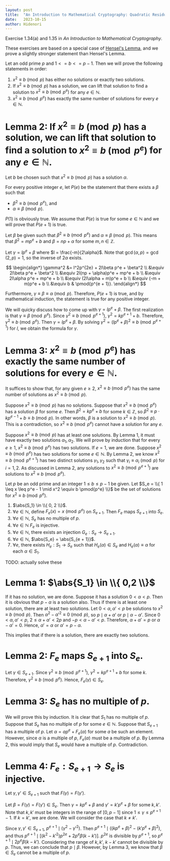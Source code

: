 ```yaml
---
layout: post
title:  "An Introduction to Mathematical Cryptography: Quadratic Residue Mod Prime Powers"
date:   2023-10-15
author: Hidenori
---
```


Exercise 1.34(a) and 1.35 in _An Introduction to Mathematical Cryptography_.

These exercises are based on a special case of [Hensel's Lemma](https://en.wikipedia.org/wiki/Hensel's_lemma), and we prove a slightly stronger statement than Hensel's Lemma.

Let an odd prime $p$ and $1 <= b <= p - 1$.
Then we will prove the following statements in order:

1. $x^2 \equiv b \pmod{p}$ has either no solutions or exactly two solutions.
1. If $x^2 \equiv b \pmod{p}$ has a solution, we can lift that solution to find a solution to $x^2 \equiv b \pmod{p^e}$ for any $e \in \mathbb{N}$.
1. $x^2 \equiv b \pmod{p^e}$ has exactly the same number of solutions for every $e \in \mathbb{N}$.


# Lemma 2: If $x^2 \equiv b \pmod{p}$ has a solution, we can lift that solution to find a solution to $x^2 \equiv b \pmod{p^e}$ for any $e \in \mathbb{N}$.

Let $b$ be chosen such that $x^2 \equiv b \pmod p$ has a solution $\alpha$.

For every positive integer $e$, let $P(e)$ be the statement that there exists a $\beta$ such that

- $\beta^2 \equiv b \pmod{p^e}$, and
- $\alpha \equiv \beta \pmod p$.

$P(1)$ is obviously true.
We assume that $P(e)$ is true for some $e \in \mathbb{N}$ and we will prove that $P(e + 1)$ is true.

Let $\beta$ be given such that $\beta^2 \equiv b \pmod{p^e}$ and $\alpha \equiv \beta \pmod p$.
This means that $\beta^2 = mp^e + b$ and $\beta = np + \alpha$ for some $m, n \in \mathbb{Z}$.

Let $\gamma = lp^e + \beta$ where $l = \frac{-m}{2\alpha}$.
Note that $\gcd(\alpha, p) = \gcd(2, p) = 1$, so the inverse of $2\alpha$ exists.

$$
\begin{align*}
    \gamma^2
        &= l^2p^{2e} + 2l\beta p^e + \beta^2 \\
        &\equiv 2l\beta p^e + \beta^2 \\
        &\equiv 2l(np + \alpha)p^e + mp^e + b \\
        &\equiv 2l\alpha p^e + mp^e + b \\
        &\equiv (2l\alpha + m)p^e + b \\
        &\equiv (-m + m)p^e + b \\
        &\equiv b & \pmod{p^{e + 1}}.
\end{align*}
$$

Furthermore, $\gamma \equiv \beta \equiv \alpha \pmod p$.
Therefore, $P(e + 1)$ is true, and by mathematical induction, the statement is true for any positive integer.

We will quicky discuss how to come up with $\gamma = lp^e + \beta$.
The first realization is that $\gamma \equiv \beta \pmod{p^e}$.
Since $\gamma^2 \equiv b \pmod{p^{e + 1}}$, $\gamma^2 = kp^{e + 1} + b$.
Therefore, $\gamma^2 \equiv b \pmod{p^e}$.
Then $\gamma = lp^e + \beta$.
By solving $\gamma^2 = (lp^e + \beta)^2 \equiv b \pmod{p^{e + 1}}$ for $l$, we obtain the formula for $\gamma$.

# Lemma 3: $x^2 \equiv b \pmod{p^e}$ has exactly the same number of solutions for every $e \in \mathbb{N}$.

It suffices to show that, for any given $e \geq 2$, $x^2 \equiv b \pmod{p^e}$ has the same number of solutions as $x^2 \equiv b \pmod{p}$.

Suppose $x^2 \equiv b \pmod{p}$ has no solutions.
Suppose that $x^2 \equiv b \pmod{p^e}$ has a solution $\beta$ for some $e$.
Then $\beta^2 = kp^e + b$ for some $k \in \mathbb{Z}$, so $\beta^2 \equiv p \cdot kp^{e - 1} + b \equiv b \pmod{p}$.
In other words, $\beta$ is a solution to $x^2 \equiv b \pmod{p}$.
This is a contradiction, so $x^2 \equiv b \pmod{p^e}$ cannot have a solution for any $e$.

Suppose $x^2 \equiv b \pmod{p}$ has at least one solutions.
By Lemma 1, it must have exactly two solutions $\alpha_1, \alpha_2$.
We will prove by induction that for every $e \geq 1$, $x^2 \equiv b \pmod{p^e}$ has two solutions.
If $e = 1$, we are done.
Suppose $x^2 \equiv b \pmod{p^e}$ has two solutions for some $e \in \mathbb{N}$.
By Lemma 2, we know $x^2 \equiv b \pmod{p^{e + 1}}$ has two distinct solutions $\gamma_1, \gamma_2$ such that $\gamma_i \equiv \alpha_i \pmod{p}$ for $i = 1, 2$.
As discussed in Lemma 2, any solutions to $x^2 \equiv b \pmod{p^{e + 1}}$ are solutions to $x^2 \equiv b \pmod{p^e}$.

Let $p$ be an odd prime and an integer $1 \leq b \leq p - 1$ be given.
Let $S_e = \\{ 1 \leq x \leq p^e - 1 \mid x^2 \equiv b \pmod{p^e} \\}$ be the set of solutions for $x^2 \equiv b \pmod{p^e}$.

1. $\abs{S_1} \in \\{ 0, 2 \\}$.
1. $\forall e \in \mathbb{N}$, define $F_e(x) = x \pmod{p^e}$ on $S_{e + 1}$. Then $F_e$ maps $S_{e + 1}$ into $S_e$.
1. $\forall e \in \mathbb{N}$, $S_e$ has no multiple of $p$.
1. $\forall e \in \mathbb{N}$ $F_e$ is injective.
1. $\forall e \in \mathbb{N}$, there exists an injection $G_e: S_{e} \rightarrow S_{e + 1}$.
1. $\forall e \in \mathbb{N}$, $\abs{S_e} = \abs{S_{e + 1}}$.
1. $\forall e$, there exists $H_e: S_1 \rightarrow S_e$ such that $H_e(\alpha) \in S_{e}$ and $H_e(\alpha) \equiv \alpha$ for each $\alpha \in S_1$.

TODO: actually solve these

# Lemma 1: $\abs{S_1} \in \\{ 0,2 \\}$

If it has no solution, we are done.
Suppose it has a solution $0 < \alpha < p$.
Then it is obvious that $p - \alpha$ is a solution also.
Thus if there is at least one solution, there are at least two solutions.
Let $0 < \alpha, \alpha' < p$ be solutions to $x^2 \equiv b \pmod{p}$.
Then $\alpha^2 - \alpha'^2 \equiv 0 \pmod{p}$, so $p \mid \alpha + \alpha'$ or $p \mid \alpha - \alpha'$.
Since $0 < \alpha, \alpha' < p$, $2 \leq \alpha + \alpha' < 2p$ and $-p < \alpha - \alpha' < p$.
Therefore, $\alpha + \alpha' = p$ or $\alpha - \alpha' = 0$.
Hence, $\alpha' = \alpha$ or $\alpha' = p - \alpha$.

This implies that if there is a solution, there are exactly two solutions.

# Lemma 2: $F_e$ maps $S_{e + 1}$ into $S_e$.

Let $\gamma \in S_{e + 1}$.
Since $\gamma^2 \equiv b \pmod{p^{e + 1}}$, $\gamma^2 = kp^{e + 1} + b$ for some $k$.
Therefore, $\gamma^2 \equiv b \pmod{p^e}$.
Hence, $F_e(\gamma) \in S_{e}$.

# Lemma 3: $S_e$ has no multiple of $p$.
We will prove this by induction.
It is clear that $S_1$ has no multiple of $p$.
Suppose that $S_e$ has no multiple of $p$ for some $e \in \mathbb{N}$.
Suppose that $S_{e + 1}$ has a multiple of $p$.
Let $\alpha = ap^e + F_e(\alpha)$ for some $a$ be such an element.
However, since $\alpha$ is a multiple of $p$, $F_e(\alpha)$ must be a multiple of $p$.
By Lemma 2, this would imply that $S_e$ would have a multiple of $p$.
Contradiction.

# Lemma 4: $F_e: S_{e + 1} \rightarrow S_e$ is injective.
Let $\gamma, \gamma' \in S_{e + 1}$ such that $F(\gamma) = F(\gamma')$.

Let $\beta = F(\gamma) = F(\gamma') \in S_e$.
Then $\gamma = kp^e + \beta$ and $\gamma' = k'p^e + \beta$ for some $k, k'$.
Note that $k, k'$ must be integers in the range of $[0, p - 1]$ since $1 \leq \gamma \leq p^{e + 1} - 1$.
If $k = k'$, we are done.
We will consider the case that $k \ne k'$.

Since $\gamma, \gamma' \in S_{e + 1}$, $p^{e + 1} \mid (\gamma^2 - \gamma'^2)$.
Then $p^{e + 1} \mid ((kp^e + \beta)^2 - (k'p^e + \beta)^2)$, and thus $p^{e + 1} \mid [(k^2 - k'^2)p^{2e} + 2p^e\beta(k - k')]$.
$p^{2e}$ is divisible by $p^{e + 1}$, so $p^{e + 1} \mid 2p^e \beta (k - k')$.
Considering the range of $k, k'$, $k - k'$ cannot be divisible by $p$.
Thus, we can conclude that $p \mid \beta$.
However, by Lemma 3, we know that $\beta \in S_e$ cannot be a multiple of $p$.